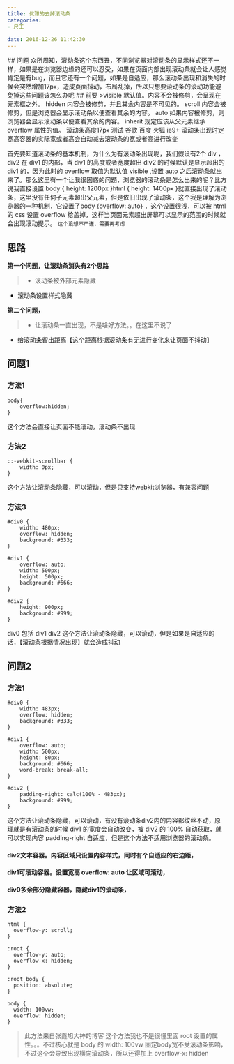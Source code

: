 ```yaml
---
title: 优雅的去掉滚动条
categories:
- 尺工
 
date: 2016-12-26 11:42:30
---
```

<p></p>
<!-- more -->
## 问题
众所周知，滚动条这个东西丑，不同浏览器对滚动条的显示样式还不一样，如果是在浏览器边缘的还可以忍受，如果在页面内部出现滚动条就会让人感觉肯定是有bug，而且它还有一个问题，如果是自适应，那么滚动条出现和消失的时候会突然增加17px，造成页面抖动，布局乱掉，所以只想要滚动条的滚动功能避免掉这些问题该怎么办呢
## 前要
>visible	默认值。内容不会被修剪，会呈现在元素框之外。
hidden	内容会被修剪，并且其余内容是不可见的。
scroll	内容会被修剪，但是浏览器会显示滚动条以便查看其余的内容。
auto	如果内容被修剪，则浏览器会显示滚动条以便查看其余的内容。
inherit	规定应该从父元素继承 overflow 属性的值。
滚动条高度17px 测试 谷歌 百度 火狐 ie9+
滚动条出现时定宽高容器的实际宽或者高会自动减去滚动条的宽或者高进行改变

首先要知道滚动条的基本机制，为什么为有滚动条出现呢，我们假设有2个 div ，div2 在 div1 的内部，当 div1 的高度或者宽度超出 div2 的时候默认是显示超出的 div1 的，因为此时的 overflow 取值为默认值 visible ,设置 auto 之后滚动条就出来了。那么这里有一个让我很困惑的问题，浏览器的滚动条是怎么出来的呢？比方说我直接设置 body { height: 1200px }html { height: 1400px }就直接出现了滚动条，这里没有任何子元素超出父元素，但是依旧出现了滚动条，这个我是理解为浏览器的一种机制，它设置了body {overflow: auto} ，这个设置很浅，可以被 html 的 css 设置 overflow 给盖掉，这样当页面元素超出屏幕可以显示的范围的时候就会出现滚动提示。
`这个设想不严谨，需要再考虑`
## 思路
**第一个问题，让滚动条消失有2个思路**
>- 滚动条被外部元素隐藏
- 滚动条设置样式隐藏

**第二个问题，**
>- 让滚动条一直出现，不是啥好方法。。在这里不说了
- 给滚动条留出距离【这个距离根据滚动条有无进行变化来让页面不抖动】

## 问题1

### 方法1
```
body{
	overflow:hidden;
}
```
这个方法会直接让页面不能滚动，滚动条不出现
### 方法2
```
::-webkit-scrollbar {
	width: 0px;
}
```
这个方法让滚动条隐藏，可以滚动，但是只支持webkit浏览器，有兼容问题
### 方法3
```
#div0 {
	width: 480px;
	overflow: hidden;
	background: #333;
}

#div1 {
	overflow: auto;
	width: 500px;
	height: 500px;
	background: #666;
}

#div2 {
	height: 900px;
	background: #999;
}
```
div0 包括 div1 div2
这个方法让滚动条隐藏，可以滚动，但是如果是自适应的话，【滚动条根据情况出现】就会造成抖动

## 问题2
### 方法1
```
#div0 {
	width: 483px;
	overflow: hidden;
	background: #333;
}

#div1 {
	overflow: auto;
	width: 500px;
	height: 80px;
	background: #666;
	word-break: break-all;
}

#div2 {
	padding-right: calc(100% - 483px);
	background: #999;
}
```
这个方法让滚动条隐藏，可以滚动，有没有滚动条div2内的内容都纹丝不动，原理就是有滚动条的时候 div1 的宽度会自动改变，被 div2 的 100% 自动获取，就可以实现内容 padding-right 自适应，但是这个方法不适用浏览器的滚动条。
#### div2文本容器。内容区域只设置内容样式，同时有个自适应的右边距，
#### div1可滚动容器。设置宽高 overflow: auto 让区域可滚动，
#### div0多余部分隐藏容器，隐藏div1的滚动条，
### 方法2
```
html {
  overflow-y: scroll;
}

:root {
  overflow-y: auto;
  overflow-x: hidden;
}

:root body {
  position: absolute;
}

body {
  width: 100vw;
  overflow: hidden;
}
```
> 此方法来自张鑫旭大神的博客
这个方法我也不是很懂里面 root 设置的属性。。。不过核心就是 body 的 width: 100vw 固定body宽不受滚动条影响，不过这个会导致出现横向滚动条，所以还得加上 overflow-x: hidden 

